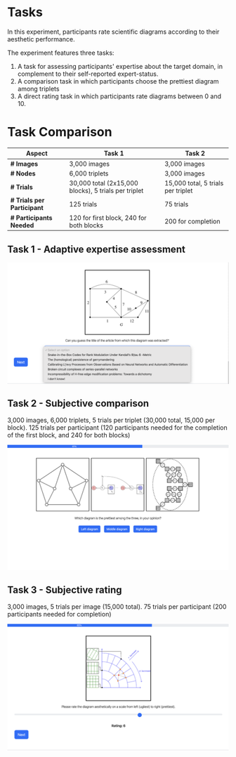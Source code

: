 # Tasks

In this experiment, participants rate scientific diagrams according to their aesthetic performance.

The experiment features three tasks:

1. A task for assessing participants' expertise about the target domain, in complement to their self-reported
   expert-status.
2. A comparison task in which participants choose the prettiest diagram among triplets
3. A direct rating task in which participants rate diagrams between 0 and 10.

# Task Comparison

| Aspect                       | Task 1                                               | Task 2                             |
|------------------------------|------------------------------------------------------|------------------------------------|
| **# Images**                 | 3,000 images                                         | 3,000 images                       |
| **# Nodes**                  | 6,000 triplets                                       | 3,000 images                       |
| **# Trials**                 | 30,000 total (2x15,000 blocks), 5 trials per triplet | 15,000 total, 5 trials per triplet |
| **# Trials per Participant** | 125 trials                                           | 75 trials                          |
| **# Participants Needed**    | 120 for first block, 240 for both blocks             | 200 for completion                 |

## Task 1 - Adaptive expertise assessment

![](static/images/task1.png)

## Task 2 - Subjective comparison

3,000 images, 6,000 triplets, 5 trials per triplet (30,000 total, 15,000 per block).
125 trials per participant (120 participants needed for the completion of the first block, and 240 for both blocks)

![](static/images/task2.png)

## Task 3 - Subjective rating

3,000 images, 5 trials per image (15,000 total).
75 trials per participant (200 participants needed for completion)

![](static/images/task3.png)
